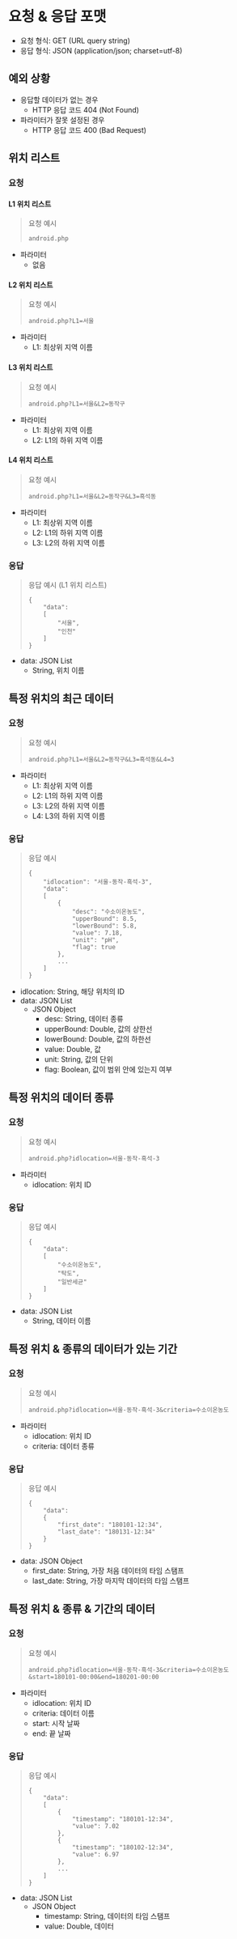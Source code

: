 ﻿# 요청 & 응답 포맷

- 요청 형식: GET (URL query string)
- 응답 형식: JSON (application/json; charset=utf-8)

## 예외 상황
- 응답할 데이터가 없는 경우
  - HTTP 응답 코드 404 (Not Found)
- 파라미터가 잘못 설정된 경우
  - HTTP 응답 코드 400 (Bad Request)

## 위치 리스트
### 요청
#### L1 위치 리스트
> 요청 예시
> 
>     android.php

- 파라미터
  - 없음

#### L2 위치 리스트
> 요청 예시
> 
>     android.php?L1=서울

- 파라미터
  - L1: 최상위 지역 이름

#### L3 위치 리스트
> 요청 예시
> 
>     android.php?L1=서울&L2=동작구

- 파라미터
  - L1: 최상위 지역 이름
  - L2: L1의 하위 지역 이름

#### L4 위치 리스트
> 요청 예시
> 
>     android.php?L1=서울&L2=동작구&L3=흑석동

- 파라미터
  - L1: 최상위 지역 이름
  - L2: L1의 하위 지역 이름
  - L3: L2의 하위 지역 이름

### 응답
> 응답 예시 (L1 위치 리스트)
> 
>     {
>         "data":
>         [
>             "서울",
>             "인천"
>         ]
>     }

- data: JSON List
  - String, 위치 이름

## 특정 위치의 최근 데이터
### 요청
> 요청 예시
> 
>     android.php?L1=서울&L2=동작구&L3=흑석동&L4=3

- 파라미터
  - L1: 최상위 지역 이름
  - L2: L1의 하위 지역 이름
  - L3: L2의 하위 지역 이름
  - L4: L3의 하위 지역 이름

### 응답
> 응답 예시
>
>     {
>         "idlocation": "서울-동작-흑석-3",
>         "data":
>         [
>             {
>                 "desc": "수소이온농도",
>                 "upperBound": 8.5,
>                 "lowerBound": 5.8,
>                 "value": 7.18,
>                 "unit": "pH",
>                 "flag": true
>             },
>             ...
>         ]
>     }

- idlocation: String, 해당 위치의 ID
- data: JSON List
  - JSON Object
    - desc: String, 데이터 종류
    - upperBound: Double, 값의 상한선
    - lowerBound: Double, 값의 하한선
    - value: Double, 값
    - unit: String, 값의 단위
    - flag: Boolean, 값이 범위 안에 있는지 여부

## 특정 위치의 데이터 종류
### 요청
> 요청 예시
> 
>     android.php?idlocation=서울-동작-흑석-3

- 파라미터
  - idlocation: 위치 ID

### 응답
> 응답 예시
> 
>     {
>         "data":
>         [
>             "수소이온농도",
>             "탁도",
>             "일반세균"
>         ]
>     }

- data: JSON List
  - String, 데이터 이름

## 특정 위치 & 종류의 데이터가 있는 기간
### 요청
> 요청 예시
> 
>     android.php?idlocation=서울-동작-흑석-3&criteria=수소이온농도


- 파라미터
  - idlocation: 위치 ID
  - criteria: 데이터 종류

### 응답
> 응답 예시
> 
>     {
>         "data":
>         {
>             "first_date": "180101-12:34",
>             "last_date": "180131-12:34"
>         }
>     }

- data: JSON Object
  - first_date: String, 가장 처음 데이터의 타임 스탬프
  - last_date: String, 가장 마지막 데이터의 타임 스탬프

## 특정 위치 & 종류 & 기간의 데이터
### 요청
> 요청 예시
> 
>     android.php?idlocation=서울-동작-흑석-3&criteria=수소이온농도&start=180101-00:00&end=180201-00:00

- 파라미터
  - idlocation: 위치 ID
  - criteria: 데이터 이름
  - start: 시작 날짜
  - end: 끝 날짜

### 응답
> 응답 예시
> 
>     {
>         "data":
>         [
>             {
>                 "timestamp": "180101-12:34",
>                 "value": 7.02
>             },
>             {
>                 "timestamp": "180102-12:34",
>                 "value": 6.97
>             },
>             ...
>         ]
>     }

- data: JSON List
  - JSON Object
    - timestamp: String, 데이터의 타임 스탬프
    - value: Double, 데이터